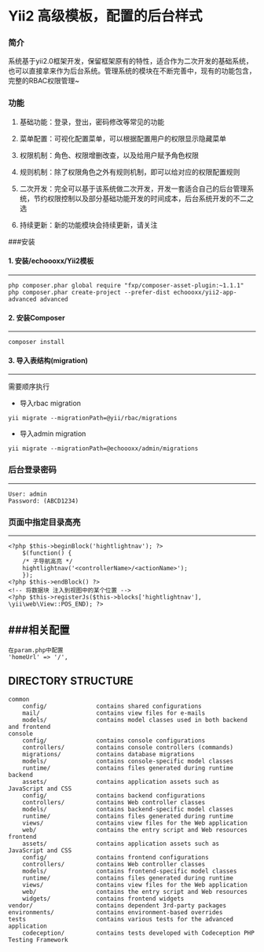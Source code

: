 Yii2 高级模板，配置的后台样式
===============================

### 简介

系统基于yii2.0框架开发，保留框架原有的特性，适合作为二次开发的基础系统，也可以直接拿来作为后台系统。管理系统的模块在不断完善中，现有的功能包含，完整的RBAC权限管理~

### 功能

1. 基础功能：登录，登出，密码修改等常见的功能

2. 菜单配置：可视化配置菜单，可以根据配置用户的权限显示隐藏菜单

3. 权限机制：角色、权限增删改查，以及给用户赋予角色权限

4. 规则机制：除了权限角色之外有规则机制，即可以给对应的权限配置规则

5. 二次开发：完全可以基于该系统做二次开发，开发一套适合自己的后台管理系统，节约权限控制以及部分基础功能开发的时间成本，后台系统开发的不二之选

6. 持续更新：新的功能模块会持续更新，请关注

###安装

#### 1. 安装/echoooxx/Yii2模板
---

```
php composer.phar global require "fxp/composer-asset-plugin:~1.1.1"
php composer.phar create-project --prefer-dist echoooxx/yii2-app-advanced advanced
```

#### 2. 安装Composer
---

```
composer install
```

#### 3. 导入表结构(migration)
---

需要顺序执行

- 导入rbac migration

```
yii migrate --migrationPath=@yii/rbac/migrations
```
- 导入admin migration

```
yii migrate --migrationPath=@echoooxx/admin/migrations
```

### 后台登录密码
---

```
User: admin
Password: (ABCD1234)
```

### 页面中指定目录高亮
---
```
<?php $this->beginBlock('hightlightnav'); ?>
    $(function() {
    /* 子导航高亮 */
    hightlightnav('<controllerName>/<actionName>');
    });
<?php $this->endBlock() ?>
<!-- 将数据块 注入到视图中的某个位置 -->
<?php $this->registerJs($this->blocks['hightlightnav'], \yii\web\View::POS_END); ?>
```

###相关配置
---
```
在param.php中配置
'homeUrl' => '/',
```

DIRECTORY STRUCTURE
-------------------

```
common
    config/              contains shared configurations
    mail/                contains view files for e-mails
    models/              contains model classes used in both backend and frontend
console
    config/              contains console configurations
    controllers/         contains console controllers (commands)
    migrations/          contains database migrations
    models/              contains console-specific model classes
    runtime/             contains files generated during runtime
backend
    assets/              contains application assets such as JavaScript and CSS
    config/              contains backend configurations
    controllers/         contains Web controller classes
    models/              contains backend-specific model classes
    runtime/             contains files generated during runtime
    views/               contains view files for the Web application
    web/                 contains the entry script and Web resources
frontend
    assets/              contains application assets such as JavaScript and CSS
    config/              contains frontend configurations
    controllers/         contains Web controller classes
    models/              contains frontend-specific model classes
    runtime/             contains files generated during runtime
    views/               contains view files for the Web application
    web/                 contains the entry script and Web resources
    widgets/             contains frontend widgets
vendor/                  contains dependent 3rd-party packages
environments/            contains environment-based overrides
tests                    contains various tests for the advanced application
    codeception/         contains tests developed with Codeception PHP Testing Framework
```
